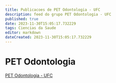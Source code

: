 ```yaml
---
title: Publicacoes de PET Odontologia - UFC 
description: feed do grupo PET Odontologia - UFC
published: true
date: 2023-11-30T15:05:17.732229
tags: Ciencias da Saude
editor: markdown
dateCreated: 2023-11-30T15:05:17.732229
---
```


# PET Odontologia
[PET Odontologia - UFC](/grupo/164PETOdontologiaUFC)